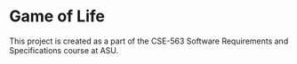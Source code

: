 # Game of Life

This project is created as a part of the CSE-563 Software Requirements and Specifications course at ASU.
